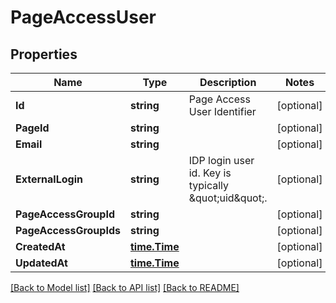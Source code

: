 # PageAccessUser

## Properties
Name | Type | Description | Notes
------------ | ------------- | ------------- | -------------
**Id** | **string** | Page Access User Identifier | [optional] 
**PageId** | **string** |  | [optional] 
**Email** | **string** |  | [optional] 
**ExternalLogin** | **string** | IDP login user id. Key is typically \&quot;uid\&quot;. | [optional] 
**PageAccessGroupId** | **string** |  | [optional] 
**PageAccessGroupIds** | **string** |  | [optional] 
**CreatedAt** | [**time.Time**](time.Time.md) |  | [optional] 
**UpdatedAt** | [**time.Time**](time.Time.md) |  | [optional] 

[[Back to Model list]](../README.md#documentation-for-models) [[Back to API list]](../README.md#documentation-for-api-endpoints) [[Back to README]](../README.md)


